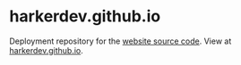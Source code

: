 # harkerdev.github.io

Deployment repository for the [website source code](https://github.com/HarkerDev/website-source). View at [harkerdev.github.io](harkerdev.github.io).